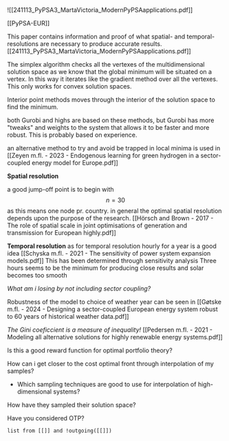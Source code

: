 ![[241113_PyPSA3_MartaVictoria_ModernPyPSAapplications.pdf]]

[[PyPSA-EUR]]

This paper contains information and proof of what spatial- and temporal-resolutions are necessary to produce accurate results. [[241113_PyPSA3_MartaVictoria_ModernPyPSAapplications.pdf]]

The simplex algorithm checks all the vertexes of the multidimensional solution space as we know that the global minimum will be situated on a vertex. In this way it iterates like the gradient method over all the vertexes. This only works for convex solution spaces.

Interior point methods moves through the interior of the solution space to find the minimum.

both Gurobi and highs are based on these methods, but Gurobi has more "tweaks" and weights to the system that allows it to be faster and more robust. This is probably based on experience.

an alternative method to try and avoid be trapped in local minima is used in [[Zeyen m.fl. - 2023 - Endogenous learning for green hydrogen in a sector-coupled energy model for Europe.pdf]]


**Spatial resolution**

a good jump-off point is to begin with
$$
n=30
$$
as this means one node pr. country. in general the optimal spatial resolution depends upon the purpose of the research. [[Hörsch and Brown - 2017 - The role of spatial scale in joint optimisations of generation and transmission for European highly.pdf]]

**Temporal resolution**
as for temporal resolution hourly for a year is a good idea [[Schyska m.fl. - 2021 - The sensitivity of power system expansion models.pdf]]
This has been determined through sensitivity analysis
Three hours seems to be the minimum for producing close results  and solar becomes too smooth

*What am i losing by not including sector coupling?*

Robustness of the model to choice of weather year can be seen in [[Gøtske m.fl. - 2024 - Designing a sector-coupled European energy system robust to 60 years of historical weather data.pdf]]


*The Gini coeficcient is a measure of inequality!*
[[Pedersen m.fl. - 2021 - Modeling all alternative solutions for highly renewable energy systems.pdf]]

Is this a good reward function for optimal portfolio theory?

How can i get closer to the cost optimal front through interpolation of my samples?
- Which sampling techniques are good to use for interpolation of high-dimensional systems?

How have they sampled their solution space?

Have you considered OTP?

```dataview
list from [[]] and !outgoing([[]])
```


